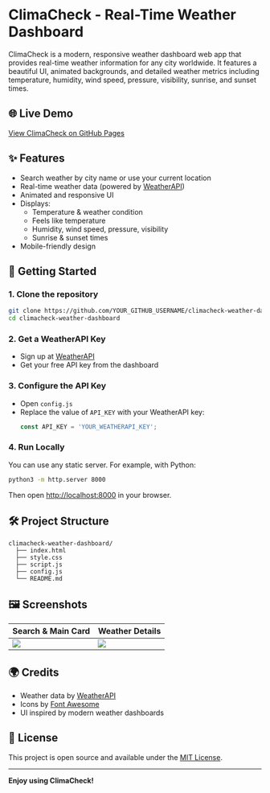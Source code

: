 # ClimaCheck - Real-Time Weather Dashboard

ClimaCheck is a modern, responsive weather dashboard web app that provides real-time weather information for any city worldwide. It features a beautiful UI, animated backgrounds, and detailed weather metrics including temperature, humidity, wind speed, pressure, visibility, sunrise, and sunset times.

## 🌐 Live Demo
[View ClimaCheck on GitHub Pages](https://YOUR_GITHUB_USERNAME.github.io/climacheck-weather-dashboard/)

## ✨ Features
- Search weather by city name or use your current location
- Real-time weather data (powered by [WeatherAPI](https://www.weatherapi.com/))
- Animated and responsive UI
- Displays:
  - Temperature & weather condition
  - Feels like temperature
  - Humidity, wind speed, pressure, visibility
  - Sunrise & sunset times
- Mobile-friendly design

## 🚀 Getting Started

### 1. **Clone the repository**
```bash
git clone https://github.com/YOUR_GITHUB_USERNAME/climacheck-weather-dashboard.git
cd climacheck-weather-dashboard
```

### 2. **Get a WeatherAPI Key**
- Sign up at [WeatherAPI](https://www.weatherapi.com/)
- Get your free API key from the dashboard

### 3. **Configure the API Key**
- Open `config.js`
- Replace the value of `API_KEY` with your WeatherAPI key:
  ```js
  const API_KEY = 'YOUR_WEATHERAPI_KEY';
  ```

### 4. **Run Locally**
You can use any static server. For example, with Python:
```bash
python3 -m http.server 8000
```
Then open [http://localhost:8000](http://localhost:8000) in your browser.

## 🛠️ Project Structure
```
climacheck-weather-dashboard/
  ├── index.html
  ├── style.css
  ├── script.js
  ├── config.js
  └── README.md
```

## 🖼️ Screenshots
| Search & Main Card | Weather Details |
|-------------------|----------------|
| ![](./screenshots/main.png) | ![](./screenshots/details.png) |

## 🌍 Credits
- Weather data by [WeatherAPI](https://www.weatherapi.com/)
- Icons by [Font Awesome](https://fontawesome.com/)
- UI inspired by modern weather dashboards

## 📄 License
This project is open source and available under the [MIT License](LICENSE).

---

**Enjoy using ClimaCheck!**